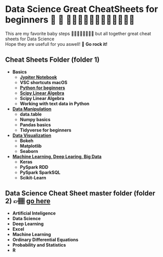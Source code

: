 # Data Science Great CheatSheets for beginners 🚀 📂 👩🏻‍🦰🧔🏻👩🏾‍💻👩‍💻👦🏻
This are my favorite baby steps 🏄🏽🏄🏽‍♀️🏄🏽‍♂️ but all together great cheat sheets for Data Science<br>
Hope they are usefull for you aswell! 👊 <strong> Go rock it! <strong>

## Cheat Sheets Folder (folder 1) 
* Basics
  - [Jypiter Notebook](./Data_Science_Great_Cheat_Sheets/blob/5a12d4f8b184e514ec9a5d025c956fd6b83604d5/Cheat%20Sheets/Basics/Jupyter%20Notebook%20Cheat%20Sheet.pdf)
  - VSC shortcuts macOS
  - [Python for beginners](./Data_Science_Great_Cheat_Sheets/blob/5a12d4f8b184e514ec9a5d025c956fd6b83604d5/Cheat%20Sheets/Basics/Python_Cheat_Sheet_for_Beginners.pdf)
  - [Scipy Linear Algebra](./Data_Science_Great_Cheat_Sheets/blob/5a12d4f8b184e514ec9a5d025c956fd6b83604d5/Cheat%20Sheets/Basics/Scipy%20Linear%20Algebra%20Cheat%20Sheet.pdf)
  - Scipy Linear Algebra
  - Working with text data in Python
* [Data Manipulation](./)
  - data.table
  - Numpy basics
  - Pandas basics
  - Tidyverse for beginners
* [Data Visualization](./)
  - Bokeh
  - Matplotlib
  - Seaborn
* [Machine Learning, Deep Learing, Big Data](./)
  - Keras
  - PySpark RDD
  - PySpark SparkSQL
  - Scikit-Learn

## Data Science Cheat Sheet master folder (folder 2) 👉🏽 [go here](./)

* Artificial Inteligence
* Data Science
* Deep Learning
* Excel
* Machine Learning
* Ordinary Differential Equations
* Probability and Statistics
* R
